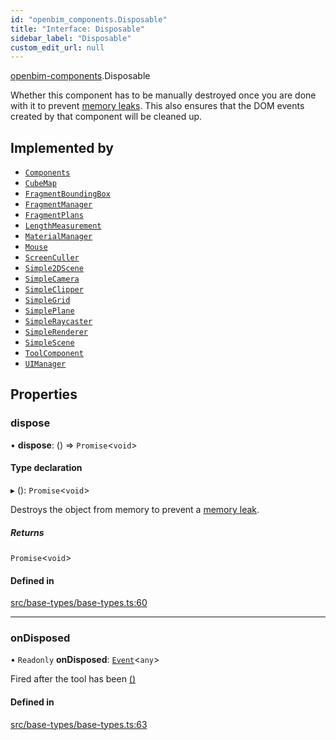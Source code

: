 ```yaml
---
id: "openbim_components.Disposable"
title: "Interface: Disposable"
sidebar_label: "Disposable"
custom_edit_url: null
---
```


[openbim-components](../modules/openbim_components.md).Disposable

Whether this component has to be manually destroyed once you are done with
it to prevent
[memory leaks](https://threejs.org/docs/#manual/en/introduction/How-to-dispose-of-objects).
This also ensures that the DOM events created by that component will be
cleaned up.

## Implemented by

- [`Components`](../classes/openbim_components.Components.md)
- [`CubeMap`](../classes/openbim_components.CubeMap.md)
- [`FragmentBoundingBox`](../classes/openbim_components.FragmentBoundingBox.md)
- [`FragmentManager`](../classes/openbim_components.FragmentManager.md)
- [`FragmentPlans`](../classes/openbim_components.FragmentPlans.md)
- [`LengthMeasurement`](../classes/openbim_components.LengthMeasurement.md)
- [`MaterialManager`](../classes/openbim_components.MaterialManager.md)
- [`Mouse`](../classes/openbim_components.Mouse.md)
- [`ScreenCuller`](../classes/openbim_components.ScreenCuller.md)
- [`Simple2DScene`](../classes/openbim_components.Simple2DScene.md)
- [`SimpleCamera`](../classes/openbim_components.SimpleCamera.md)
- [`SimpleClipper`](../classes/openbim_components.SimpleClipper.md)
- [`SimpleGrid`](../classes/openbim_components.SimpleGrid.md)
- [`SimplePlane`](../classes/openbim_components.SimplePlane.md)
- [`SimpleRaycaster`](../classes/openbim_components.SimpleRaycaster.md)
- [`SimpleRenderer`](../classes/openbim_components.SimpleRenderer.md)
- [`SimpleScene`](../classes/openbim_components.SimpleScene.md)
- [`ToolComponent`](../classes/openbim_components.ToolComponent.md)
- [`UIManager`](../classes/openbim_components.UIManager.md)

## Properties

### dispose

• **dispose**: () => `Promise`<`void`\>

#### Type declaration

▸ (): `Promise`<`void`\>

Destroys the object from memory to prevent a
[memory leak](https://threejs.org/docs/#manual/en/introduction/How-to-dispose-of-objects).

##### Returns

`Promise`<`void`\>

#### Defined in

[src/base-types/base-types.ts:60](https://github.com/ThatOpen/engine_components/blob/178497c/src/base-types/base-types.ts#L60)

___

### onDisposed

• `Readonly` **onDisposed**: [`Event`](../classes/openbim_components.Event.md)<`any`\>

Fired after the tool has been [()](openbim_components.Disposable.md#dispose)

#### Defined in

[src/base-types/base-types.ts:63](https://github.com/ThatOpen/engine_components/blob/178497c/src/base-types/base-types.ts#L63)
